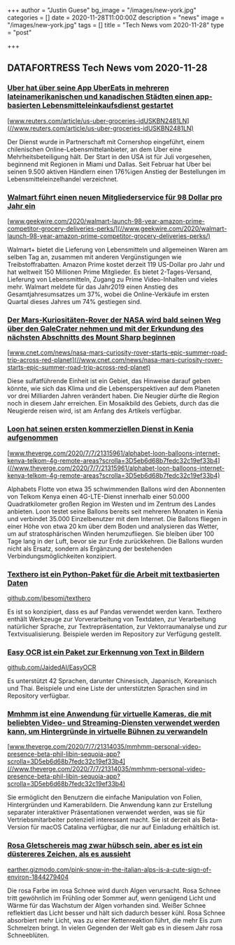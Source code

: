 +++
author = "Justin Guese"
bg_image = "/images/new-york.jpg"
categories = []
date = 2020-11-28T11:00:00Z
description = "news"
image = "/images/new-york.jpg"
tags = []
title = "Tech News vom 2020-11-28"
type = "post"

+++

        
## DATAFORTRESS Tech News vom 2020-11-28



### [Uber hat über seine App UberEats in mehreren lateinamerikanischen und kanadischen Städten einen app-basierten Lebensmitteleinkaufsdienst gestartet](//www.reuters.com/article/us-uber-groceries-idUSKBN2481LN)


[www.reuters.com/article/us-uber-groceries-idUSKBN2481LN](//www.reuters.com/article/us-uber-groceries-idUSKBN2481LN)


Der Dienst wurde in Partnerschaft mit Cornershop eingeführt, einem chilenischen Online-Lebensmittelanbieter, an dem Uber eine Mehrheitsbeteiligung hält. Der Start in den USA ist für Juli vorgesehen, beginnend mit Regionen in Miami und Dallas. Seit Februar hat Uber bei seinen 9.500 aktiven Händlern einen 176%igen Anstieg der Bestellungen im Lebensmitteleinzelhandel verzeichnet.


### [Walmart führt einen neuen Mitgliederservice für 98 Dollar pro Jahr ein](//www.geekwire.com/2020/walmart-launch-98-year-amazon-prime-competitor-grocery-deliveries-perks/)


[www.geekwire.com/2020/walmart-launch-98-year-amazon-prime-competitor-grocery-deliveries-perks/](//www.geekwire.com/2020/walmart-launch-98-year-amazon-prime-competitor-grocery-deliveries-perks/)


Walmart+ bietet die Lieferung von Lebensmitteln und allgemeinen Waren am selben Tag an, zusammen mit anderen Vergünstigungen wie Treibstoffrabatten. Amazon Prime kostet derzeit 119 US-Dollar pro Jahr und hat weltweit 150 Millionen Prime Mitglieder. Es bietet 2-Tages-Versand, Lieferung von Lebensmitteln, Zugang zu Prime Video-Inhalten und vieles mehr. Walmart meldete für das Jahr2019 einen Anstieg des Gesamtjahresumsatzes um 37%, wobei die Online-Verkäufe im ersten Quartal dieses Jahres um 74% gestiegen sind.


### [Der Mars-Kuriositäten-Rover der NASA wird bald seinen Weg über den GaleCrater nehmen und mit der Erkundung des nächsten Abschnitts des Mount Sharp beginnen](//www.cnet.com/news/nasa-mars-curiosity-rover-starts-epic-summer-road-trip-across-red-planet)


[www.cnet.com/news/nasa-mars-curiosity-rover-starts-epic-summer-road-trip-across-red-planet](//www.cnet.com/news/nasa-mars-curiosity-rover-starts-epic-summer-road-trip-across-red-planet)


Diese sulfatführende Einheit ist ein Gebiet, das Hinweise darauf geben könnte, wie sich das Klima und die Lebensperspektiven auf dem Planeten vor drei Milliarden Jahren verändert haben. Die Neugier dürfte die Region noch in diesem Jahr erreichen. Ein Mosaikbild des Gebiets, durch das die Neugierde reisen wird, ist am Anfang des Artikels verfügbar.


### [Loon hat seinen ersten kommerziellen Dienst in Kenia aufgenommen](//www.theverge.com/2020/7/7/21315961/alphabet-loon-balloons-internet-kenya-telkom-4g-remote-areas?scrolla=3D5eb6d68b7fedc32c19ef33b4)


[www.theverge.com/2020/7/7/21315961/alphabet-loon-balloons-internet-kenya-telkom-4g-remote-areas?scrolla=3D5eb6d68b7fedc32c19ef33b4](//www.theverge.com/2020/7/7/21315961/alphabet-loon-balloons-internet-kenya-telkom-4g-remote-areas?scrolla=3D5eb6d68b7fedc32c19ef33b4)


Alphabets Flotte von etwa 35 schwimmenden Ballons wird den Abonnenten von Telkom Kenya einen 4G-LTE-Dienst innerhalb einer 50.000 Quadratkilometer großen Region im Westen und im Zentrum des Landes anbieten. Loon testet seine Ballons bereits seit mehreren Monaten in Kenia und verbindet 35.000 Einzelbenutzer mit dem Internet. Die Ballons fliegen in einer Höhe von etwa 20 km über dem Boden und analysieren das Wetter, um auf stratosphärischen Winden herumzufliegen. Sie bleiben über 100 Tage lang in der Luft, bevor sie zur Erde zurückkehren. Die Ballons wurden nicht als Ersatz, sondern als Ergänzung der bestehenden Verbindungsmöglichkeiten konzipiert.


### [Texthero ist ein Python-Paket für die Arbeit mit textbasierten Daten](//github.com/jbesomi/texthero)


[github.com/jbesomi/texthero](//github.com/jbesomi/texthero)


Es ist so konzipiert, dass es auf Pandas verwendet werden kann. Texthero enthält Werkzeuge zur Vorverarbeitung von Textdaten, zur Verarbeitung natürlicher Sprache, zur Textrepräsentation, zur Vektorraumanalyse und zur Textvisualisierung. Beispiele werden im Repository zur Verfügung gestellt.


### [Easy OCR ist ein Paket zur Erkennung von Text in Bildern](//github.com/JaidedAI/EasyOCR)


[github.com/JaidedAI/EasyOCR](//github.com/JaidedAI/EasyOCR)


Es unterstützt 42 Sprachen, darunter Chinesisch, Japanisch, Koreanisch und Thai. Beispiele und eine Liste der unterstützten Sprachen sind im Repository verfügbar.


### [Mmhmm ist eine Anwendung für virtuelle Kameras, die mit beliebten Video- und Streaming-Diensten verwendet werden kann, um Hintergründe in virtuelle Bühnen zu verwandeln](//www.theverge.com/2020/7/7/21314035/mmhmm-personal-video-presence-beta-phil-libin-sequoia-app?scrolla=3D5eb6d68b7fedc32c19ef33b4)


[www.theverge.com/2020/7/7/21314035/mmhmm-personal-video-presence-beta-phil-libin-sequoia-app?scrolla=3D5eb6d68b7fedc32c19ef33b4](//www.theverge.com/2020/7/7/21314035/mmhmm-personal-video-presence-beta-phil-libin-sequoia-app?scrolla=3D5eb6d68b7fedc32c19ef33b4)


Sie ermöglicht den Benutzern die einfache Manipulation von Folien, Hintergründen und Kamerabildern. Die Anwendung kann zur Erstellung separater interaktiver Präsentationen verwendet werden, was sie für Vertriebsmitarbeiter potenziell interessant macht. Sie ist derzeit als Beta-Version für macOS Catalina verfügbar, die nur auf Einladung erhältlich ist.


### [Rosa Gletschereis mag zwar hübsch sein, aber es ist ein düstereres Zeichen, als es aussieht](//earther.gizmodo.com/pink-snow-in-the-italian-alps-is-a-cute-sign-of-environ-1844279404)


[earther.gizmodo.com/pink-snow-in-the-italian-alps-is-a-cute-sign-of-environ-1844279404](//earther.gizmodo.com/pink-snow-in-the-italian-alps-is-a-cute-sign-of-environ-1844279404)


Die rosa Farbe im rosa Schnee wird durch Algen verursacht. Rosa Schnee tritt gewöhnlich im Frühling oder Sommer auf, wenn genügend Licht und Wärme für das Wachstum der Algen vorhanden sind. Weißer Schnee reflektiert das Licht besser und hält sich dadurch besser kühl. Rosa Schnee absorbiert mehr Licht, was zu einer Kettenreaktion führt, die mehr Eis zum Schmelzen bringt. In vielen Gegenden der Welt gab es in diesem Jahr rosa Schneeblüten.